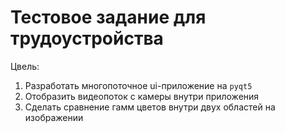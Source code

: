 # Тестовое задание для трудоустройства
Цвель:
1. Разработать многопоточное ui-приложение на `pyqt5`
2. Отобразить видеопоток с камеры внутри приложения
3. Сделать сравнение гамм цветов внутри двух областей на изображении
